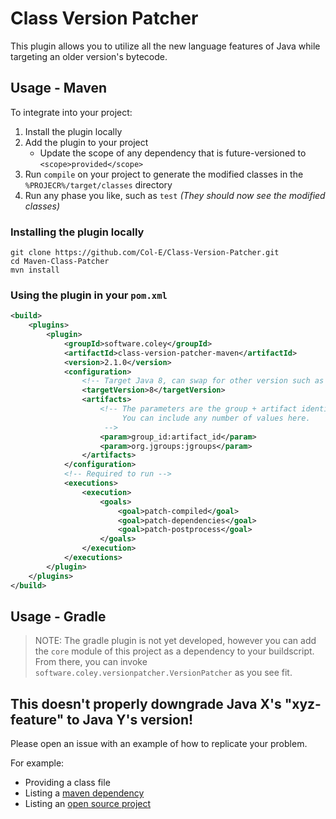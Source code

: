 # Class Version Patcher

This plugin allows you to utilize all the new language features of Java while targeting an older version's bytecode. 

## Usage - Maven

To integrate into your project:

1. Install the plugin locally
2. Add the plugin to your project
    - Update the scope of any dependency that is future-versioned to `<scope>provided</scope>`
3. Run `compile` on your project to generate the modified classes in the `%PROJECR%/target/classes` directory
4. Run any phase you like, such as `test` _(They should now see the modified classes)_


### Installing the plugin locally

```
git clone https://github.com/Col-E/Class-Version-Patcher.git
cd Maven-Class-Patcher
mvn install
```

### Using the plugin in your `pom.xml`
```xml
<build>
    <plugins>
        <plugin>
            <groupId>software.coley</groupId>
            <artifactId>class-version-patcher-maven</artifactId>
            <version>2.1.0</version>
            <configuration>
                <!-- Target Java 8, can swap for other version such as 11 -->
                <targetVersion>8</targetVersion>
                <artifacts>
                    <!-- The parameters are the group + artifact identifiers of any dependency separated by a colon ":"
                         You can include any number of values here.
                     -->
                    <param>group_id:artifact_id</param>
                    <param>org.jgroups:jgroups</param>
                </artifacts>
            </configuration>
            <!-- Required to run -->
            <executions>
                <execution>
                    <goals>
                        <goal>patch-compiled</goal>
                        <goal>patch-dependencies</goal>
                        <goal>patch-postprocess</goal>
                    </goals>
                </execution>
            </executions>
        </plugin>
    </plugins>
</build>
```

## Usage - Gradle

> NOTE: The gradle plugin is not yet developed, however you can add the `core` module of this project as a dependency to your buildscript.
> From there, you can invoke `software.coley.versionpatcher.VersionPatcher` as you see fit.

## This doesn't properly downgrade Java X's "xyz-feature" to Java Y's version!

Please open an issue with an example of how to replicate your problem.

For example:

- Providing a class file
- Listing a [maven dependency](https://mvnrepository.com/artifact/org.jgroups/jgroups/5.1.2.Final)
- Listing an [open source project](https://github.com/belaban/JGroups)